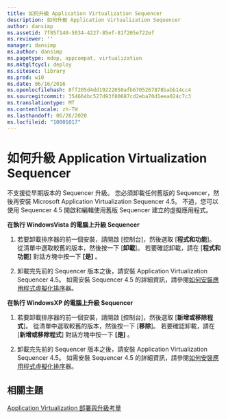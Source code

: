 ```yaml
---
title: 如何升級 Application Virtualization Sequencer
description: 如何升級 Application Virtualization Sequencer
author: dansimp
ms.assetid: 7f85f140-5034-4227-85ef-81f205e722ef
ms.reviewer: ''
manager: dansimp
ms.author: dansimp
ms.pagetype: mdop, appcompat, virtualization
ms.mktglfcycl: deploy
ms.sitesec: library
ms.prod: w10
ms.date: 06/16/2016
ms.openlocfilehash: 8ff205d4dd19222050afb6705267878babb14cc4
ms.sourcegitcommit: 354664bc527d93f80687cd2eba70d1eea024c7c3
ms.translationtype: MT
ms.contentlocale: zh-TW
ms.lasthandoff: 06/26/2020
ms.locfileid: "10801017"
---
```

# 如何升級 Application Virtualization Sequencer


不支援從早期版本的 Sequencer 升級。 您必須卸載任何舊版的 Sequencer，然後再安裝 Microsoft Application Virtualization Sequencer 4.5。 不過，您可以使用 Sequencer 4.5 開啟和編輯使用舊版 Sequencer 建立的虛擬應用程式。

**在執行 WindowsVista 的電腦上升級 Sequencer**

1.  若要卸載排序器的前一個安裝，請開啟 [控制台]，然後選取 [**程式和功能**]。 從清單中選取較舊的版本，然後按一下 [**卸載**]。 若要確認卸載，請在 [**程式和功能**] 對話方塊中按一下 **[是]** 。

2.  卸載完先前的 Sequencer 版本之後，請安裝 Application Virtualization Sequencer 4.5。 如需安裝 Sequencer 4.5 的詳細資訊，請參閱[如何安裝應用程式虛擬化排序](how-to-install-the-application-virtualization-sequencer.md)器。

**在執行 WindowsXP 的電腦上升級 Sequencer**

1.  若要卸載排序器的前一個安裝，請開啟 [控制台]，然後選取 [**新增或移除程式**]。 從清單中選取較舊的版本，然後按一下 [**移除**]。 若要確認卸載，請在 [**新增或移除程式**] 對話方塊中按一下 **[是]** 。

2.  卸載完先前的 Sequencer 版本之後，請安裝 Application Virtualization Sequencer 4.5。 如需安裝 Sequencer 4.5 的詳細資訊，請參閱[如何安裝應用程式虛擬化排序](how-to-install-the-application-virtualization-sequencer.md)器。

## 相關主題


[Application Virtualization 部署與升級考量](application-virtualization-deployment-and-upgrade-considerations.md)

 

 





